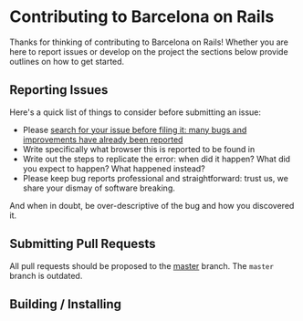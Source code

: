 # Contributing to Barcelona on Rails

Thanks for thinking of contributing to Barcelona on Rails! Whether you are here to report
issues or develop on the project the sections below provide
outlines on how to get started.

## Reporting Issues

Here's a quick list of things to consider before submitting an issue:

* Please [search for your issue before filing it: many bugs and improvements have already been reported](https://github.com/barcelonarb/bcnonrails/issues/search?q=)
* Write specifically what browser this is reported to be found in
* Write out the steps to replicate the error: when did it happen? What did you expect to happen? What happened instead?
* Please keep bug reports professional and straightforward: trust us, we share your dismay of software breaking.

And when in doubt, be over-descriptive of the bug and how you discovered it.

## Submitting Pull Requests

All pull requests should be proposed to the [master](https://github.com/barcelonarb/bcnonrails/tree/rails4) branch. The `master` branch is outdated.

## Building / Installing
